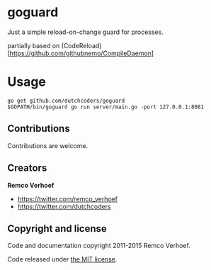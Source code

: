 # goguard
Just a simple reload-on-change guard for processes.

partially based on (CodeReload)[https://github.com/githubnemo/CompileDaemon]

# Usage

```
go get github.com/dutchcoders/goguard
$GOPATH/bin/goguard go run server/main.go -port 127.0.0.1:8081
```

## Contributions

Contributions are welcome.

## Creators

**Remco Verhoef**
- <https://twitter.com/remco_verhoef>
- <https://twitter.com/dutchcoders>

## Copyright and license

Code and documentation copyright 2011-2015 Remco Verhoef.

Code released under [the MIT license](LICENSE).
